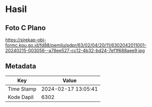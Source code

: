 # Hasil

## Foto C Plano

https://sirekap-obj-formc.kpu.go.id/fd88/pemilu/pdpr/63/02/04/20/11/6302042011001-20240215-003056--a78ee527-cc12-4b32-bd24-7ef1f688aee9.jpg


## Metadata

| Key        | Value               |
| ---------- | ------------------- |
| Time Stamp | 2024-02-17 13:05:41 |
| Kode Dapil | 6302                |



